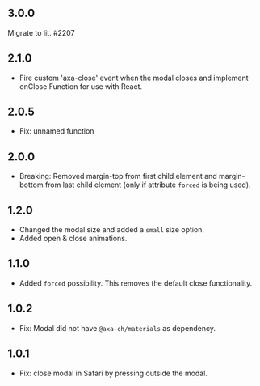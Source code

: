 ## 3.0.0

Migrate to lit. #2207

## 2.1.0

- Fire custom 'axa-close' event when the modal closes and implement onClose Function for use with React.

## 2.0.5

- Fix: unnamed function

## 2.0.0

- Breaking: Removed margin-top from first child element and margin-bottom from last child element (only if attribute `forced` is being used).

## 1.2.0

- Changed the modal size and added a `small` size option.
- Added open & close animations.

## 1.1.0

- Added `forced` possibility. This removes the default close functionality.

## 1.0.2

- Fix: Modal did not have `@axa-ch/materials` as dependency.

## 1.0.1

- Fix: close modal in Safari by pressing outside the modal.
